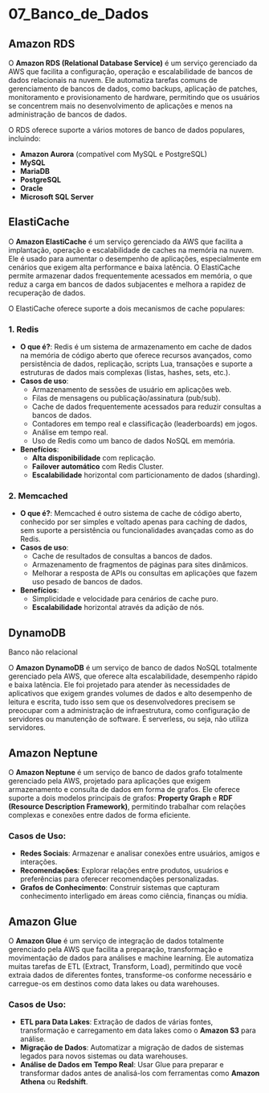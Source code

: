 # 07_Banco_de_Dados

## Amazon RDS

O **Amazon RDS (Relational Database Service)** é um serviço gerenciado da AWS que facilita a configuração, operação e escalabilidade de bancos de dados relacionais na nuvem. Ele automatiza tarefas comuns de gerenciamento de bancos de dados, como backups, aplicação de patches, monitoramento e provisionamento de hardware, permitindo que os usuários se concentrem mais no desenvolvimento de aplicações e menos na administração de bancos de dados.

O RDS oferece suporte a vários motores de banco de dados populares, incluindo:

- **Amazon Aurora** (compatível com MySQL e PostgreSQL)
- **MySQL**
- **MariaDB**
- **PostgreSQL**
- **Oracle**
- **Microsoft SQL Server**

## ElastiCache

O **Amazon ElastiCache** é um serviço gerenciado da AWS que facilita a implantação, operação e escalabilidade de caches na memória na nuvem. Ele é usado para aumentar o desempenho de aplicações, especialmente em cenários que exigem alta performance e baixa latência. O ElastiCache permite armazenar dados frequentemente acessados em memória, o que reduz a carga em bancos de dados subjacentes e melhora a rapidez de recuperação de dados.

O ElastiCache oferece suporte a dois mecanismos de cache populares:

### 1. **Redis**

- **O que é?**: Redis é um sistema de armazenamento em cache de dados na memória de código aberto que oferece recursos avançados, como persistência de dados, replicação, scripts Lua, transações e suporte a estruturas de dados mais complexas (listas, hashes, sets, etc.).
- **Casos de uso**:
    - Armazenamento de sessões de usuário em aplicações web.
    - Filas de mensagens ou publicação/assinatura (pub/sub).
    - Cache de dados frequentemente acessados para reduzir consultas a bancos de dados.
    - Contadores em tempo real e classificação (leaderboards) em jogos.
    - Análise em tempo real.
    - Uso de Redis como um banco de dados NoSQL em memória.
- **Benefícios**:
    - **Alta disponibilidade** com replicação.
    - **Failover automático** com Redis Cluster.
    - **Escalabilidade** horizontal com particionamento de dados (sharding).

### 2. **Memcached**

- **O que é?**: Memcached é outro sistema de cache de código aberto, conhecido por ser simples e voltado apenas para caching de dados, sem suporte a persistência ou funcionalidades avançadas como as do Redis.
- **Casos de uso**:
    - Cache de resultados de consultas a bancos de dados.
    - Armazenamento de fragmentos de páginas para sites dinâmicos.
    - Melhorar a resposta de APIs ou consultas em aplicações que fazem uso pesado de bancos de dados.
- **Benefícios**:
    - Simplicidade e velocidade para cenários de cache puro.
    - **Escalabilidade** horizontal através da adição de nós.

## DynamoDB

Banco não relacional

O **Amazon DynamoDB** é um serviço de banco de dados NoSQL totalmente gerenciado pela AWS, que oferece alta escalabilidade, desempenho rápido e baixa latência. Ele foi projetado para atender às necessidades de aplicativos que exigem grandes volumes de dados e alto desempenho de leitura e escrita, tudo isso sem que os desenvolvedores precisem se preocupar com a administração de infraestrutura, como configuração de servidores ou manutenção de software. É serverless, ou seja, não utiliza servidores.

## Amazon Neptune

O **Amazon Neptune** é um serviço de banco de dados grafo totalmente gerenciado pela AWS, projetado para aplicações que exigem armazenamento e consulta de dados em forma de grafos. Ele oferece suporte a dois modelos principais de grafos: **Property Graph** e **RDF (Resource Description Framework)**, permitindo trabalhar com relações complexas e conexões entre dados de forma eficiente.

### Casos de Uso:

- **Redes Sociais**: Armazenar e analisar conexões entre usuários, amigos e interações.
- **Recomendações**: Explorar relações entre produtos, usuários e preferências para oferecer recomendações personalizadas.
- **Grafos de Conhecimento**: Construir sistemas que capturam conhecimento interligado em áreas como ciência, finanças ou mídia.

## Amazon Glue

O **Amazon Glue** é um serviço de integração de dados totalmente gerenciado pela AWS que facilita a preparação, transformação e movimentação de dados para análises e machine learning. Ele automatiza muitas tarefas de ETL (Extract, Transform, Load), permitindo que você extraia dados de diferentes fontes, transforme-os conforme necessário e carregue-os em destinos como data lakes ou data warehouses.

### Casos de Uso:

- **ETL para Data Lakes**: Extração de dados de várias fontes, transformação e carregamento em data lakes como o **Amazon S3** para análise.
- **Migração de Dados**: Automatizar a migração de dados de sistemas legados para novos sistemas ou data warehouses.
- **Análise de Dados em Tempo Real**: Usar Glue para preparar e transformar dados antes de analisá-los com ferramentas como **Amazon Athena** ou **Redshift**.